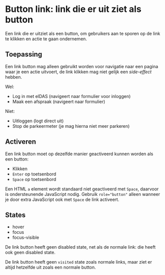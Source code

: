 <!-- @license CC0-1.0 -->

# Button link: link die er uit ziet als button

Een link die er uitziet als een button, om gebruikers aan te sporen op de link te klikken en actie te gaan ondernemen.

## Toepassing

Een link button mag alleen gebruikt worden voor navigatie naar een pagina waar je een actie uitvoert, de link klikken mag niet gelijk een _side-effect_ hebben.

Wel:

- Log in met eIDAS (navigeert naar formulier voor inloggen)
- Maak een afspraak (navigeert naar formulier)

Niet:

- Uitloggen (logt direct uit)
- Stop de parkeermeter (je mag hierna niet meer parkeren)

## Activeren

Een link button moet op dezelfde manier geactiveerd kunnen worden als een button:

- Klikken
- `Enter` op toetsenbord
- `Space` op toetsenbord

Een HTML `a` element wordt standaard niet geactiveerd met `Space`, daarvoor is ondersteunende JavaScript nodig. Gebruik `role="button"` alleen wanneer je door extra JavaScript ook met `Space` de link activeert.

## States

- hover
- focus
- focus-visible

De link button heeft geen disabled state, net als de normale link: die heeft ook geen disabled state.

De link button heeft geen `visited` state zoals normale links, maar ziet er altijd hetzelfde uit zoals een normale button.
